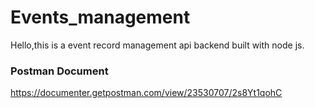 # Events_management

Hello,this is a event record management api backend built with node js.


### Postman Document

https://documenter.getpostman.com/view/23530707/2s8Yt1qohC
